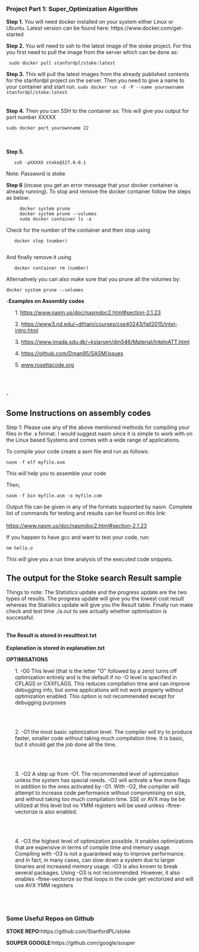 <h3> Project Part 1: Super_Optimization Algorithm </h3>
<strong>Step 1.</strong> You will need docker installed on your system either Linux or Ubuntu. Latest version can be found here: https://www.docker.com/get-started

<strong>Step 2.</strong> You will need to ssh to the latest image of the stoke project. For this you first need to pull the image from the server which can be done as:
   ```
    sudo docker pull stanfordpl/stoke:latest
   ```
<strong>Step 3.</strong> This will pull the latest images from the already published contents for the stanfordpl project on the server. Then you need to give a name to your container and start run.
    ```
    sudo docker run -d -P --name yourownname stanfordpl/stoke:latest
    ```
<br></br>    
<strong>Step 4.</strong> Then you can SSH to the container as: This will give you output for port number XXXXX
   
  ```
  sudo docker port yourownname 22
  ```
<br> </br>
<strong>Step 5.</strong> 
  ```
     ssh -pXXXXX stoke@127.0.0.1
  ```
  Note: Password is stoke
  
<strong>Step 6</strong> (incase you get an error message that your docker container is already running). To stop and remove the docker container follow the steps as below:

```
     docker system prune
     docker system prune --volumes
     sudo docker container ls -a
```
Check for the number of the container and then stop using 

```
   docker stop (number)
   
```

And finally remove it using

``` 
   docker container rm (number)
```
Alternatively you can also make sure that you prune all the volumes by:

```
docker system prune --volumes

```

  
-<strong>Examples on Assembly codes</strong><ul>1. https://www.nasm.us/doc/nasmdoc2.html#section-2.1.23</ul>
                          <ol>2. https://www3.nd.edu/~dthain/courses/cse40243/fall2015/intel-intro.html</ol> 
                          <ol>3. https://www.imada.sdu.dk/~kslarsen/dm546/Material/IntelnATT.html </ol>
                         <ol>4. https://github.com/Dman95/SASM/issues </ol>
                          <ol>5. www.rosettacode.org</ol>
  <br>
  
  </br>
-<h2>Some Instructions on assembly codes</h2>
  
  Step 1: Please use any of the above mentioned methods for compiling your files in the .s format. I would suggest nasm since it is simple to work with on the Linux based Systems and comes with a wide range of applications. 
  
  To compile your code create a asm file and run as follows: 
  ```
  nasm -f elf myfile.asm
  
  ```
  This will help you to assemble your code
  
  Then, 
   
   ```
   nasm -f bin myfile.asm -o myfile.com
   
   ```
   Output file can be given in any of the formats supported by nasm. Complete list of commands for testing and results can be found on this link: <br></br>
   https://www.nasm.us/doc/nasmdoc2.html#section-2.1.23
   
   If you happen to have gcc and want to test your code, run:
   ```
   nm hello.o
   
   ```
   This will give you a run time analysis of the executed code snippets.
   
   
   
   

 <h2>The output for the Stoke search Result sample</h2>  
   Things to note: The Statistics update and the progress update are the two types of results. The progress update will give you the lowest cost result whereas the Statistics update will give you the Result table. Finally run make check and test time ./a.out to see actually whether optimisation is successful.
   <br>
   
   </br>
   
   <strong>The Result is stored in resulttext.txt</strong><br></br>
   <strong>Explanation is stored in explanation.txt</strong>
   
   <strong><h>OPTIMISATIONS</strong></h>
   <ol>1.  -O0 This level (that is the letter "O" followed by a zero) turns off optimization entirely and is the default if no -O level is specified in CFLAGS or CXXFLAGS. This reduces compilation time and can improve debugging info, but some applications will not work properly without optimization enabled. This option is not recommended except for debugging purposes</ol><br></br>
   
   <ol>2. -O1 the most basic optimization level. The compiler will try to produce faster, smaller code without taking much compilation time. It is basic, but it should get the job done all the time.</ol><br></br>
   
   <ol>3. -O2 A step up from -O1. The recommended level of optimization unless the system has special needs. -O2 will activate a few more flags in addition to the ones activated by -O1. With -O2, the compiler will attempt to increase code performance without compromising on size, and without taking too much compilation time. SSE or AVX may be be utilized at this level but no YMM registers will be used unless -ftree-vectorize is also enabled.</ol><br></br>
   
   <ol>4. -O3 the highest level of optimization possible. It enables optimizations that are expensive in terms of compile time and memory usage. Compiling with -O3 is not a guaranteed way to improve performance, and in fact, in many cases, can slow down a system due to larger binaries and increased memory usage. -O3 is also known to break several packages. Using -O3 is not recommended. However, it also enables -ftree-vectorize so that loops in the code get vectorized and will use AVX YMM registers </ol><br></br>

<h3>Some Useful Repos on Github</h3>
<p><strong>STOKE REPO:</strong>https://github.com/StanfordPL/stoke</p>
<p><strong>SOUPER GOOGLE:</strong>https://github.com/google/souper</p>




